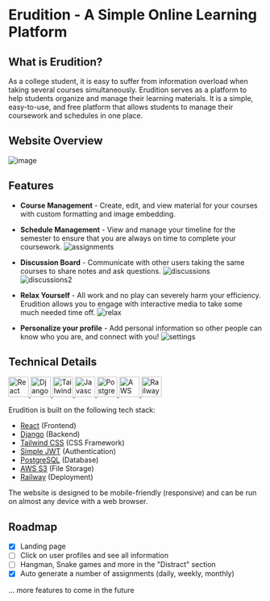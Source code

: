 # Erudition - A Simple Online Learning Platform

## What is Erudition?

As a college student, it is easy to suffer from information overload when taking several courses simultaneously. Erudition serves as a platform to help students organize and manage their learning materials. It is a simple, easy-to-use, and free platform that allows students to manage their coursework and schedules in one place.

## Website Overview

![image](https://user-images.githubusercontent.com/31612100/217661068-fd56e612-4006-421c-8a9b-2facd766a69a.png)

## Features

- **Course Management** - Create, edit, and view material for your courses with custom formatting and image embedding.

- **Schedule Management** - View and manage your timeline for the semester to ensure that you are always on time to complete your coursework.
![assignments](https://user-images.githubusercontent.com/31612100/217936967-7baffdc5-73c2-4c4d-adb1-3bbf84c01fa0.png)

- **Discussion Board** - Communicate with other users taking the same courses to share notes and ask questions.
![discussions](https://user-images.githubusercontent.com/31612100/217937445-f6d15a9a-6708-45ee-89fe-4cfe1d0cedc1.png)
![discussions2](https://user-images.githubusercontent.com/31612100/217939376-80f461d9-1a8a-4dcb-a11c-ffd847b64d22.png)

- **Relax Yourself** - All work and no play can severely harm your efficiency. Erudition allows you to engage with interactive media to take some much needed time off.
![relax](https://user-images.githubusercontent.com/31612100/217937762-feba94e0-f3db-4138-bfd9-46a887e1ba85.png)

- **Personalize your profile** - Add personal information so other people can know who you are, and connect with you!
![settings](https://user-images.githubusercontent.com/31612100/217937987-57042957-58a6-4c13-a8a8-b7a1dc161a7e.png)

## Technical Details

<p align="left">
    <a href="https://reactjs.org/" target="_blank" rel="noreferrer"> <img src="https://user-images.githubusercontent.com/25181517/183897015-94a058a6-b86e-4e42-a37f-bf92061753e5.png" alt="React" width="40" height="40"/> </a>
    <a href="https://www.python.org/" target="_blank" rel="noreferrer"> <img src="https://user-images.githubusercontent.com/25181517/183423507-c056a6f9-1ba8-4312-a350-19bcbc5a8697.png" alt="Django" width="40" height="40"/> </a>
    <a href="https://tailwindcss.com/" target="_blank" rel="noreferrer"> <img src="https://user-images.githubusercontent.com/25181517/202896760-337261ed-ee92-4979-84c4-d4b829c7355d.png" alt="Tailwind" width="40" height="40"/> </a>
    <a href="https://www.javascript.com/" target="_blank" rel="noreferrer"> <img src="https://user-images.githubusercontent.com/25181517/117447155-6a868a00-af3d-11eb-9cfe-245df15c9f3f.png" alt="Javascript" width="40" height="40"/> </a>
    <a href="https://www.postgresql.org/" target="_blank" rel="noreferrer"> <img src="https://user-images.githubusercontent.com/25181517/117208740-bfb78400-adf5-11eb-97bb-09072b6bedfc.png" alt="PostgreSQL" width="40" height="40"/> </a>
    <a href="https://aws.amazon.com/" target="_blank" rel="noreferrer"> <img src="https://user-images.githubusercontent.com/25181517/183896132-54262f2e-6d98-41e3-8888-e40ab5a17326.png" alt="AWS" width="40" height="40"/> </a>
    <a href="https://railway.app/" target="_blank" rel="noreferrer"> <img src="https://railway.app/brand/logo-light.png" alt="Railway" width="40" height="40"/> </a>
</p>

Erudition is built on the following tech stack:

- [React](https://reactjs.org/) (Frontend)
- [Django](https://www.djangoproject.com/) (Backend)
- [Tailwind CSS](https://tailwindcss.com/) (CSS Framework)
- [Simple JWT](https://django-rest-framework-simplejwt.readthedocs.io/en/latest/) (Authentication)
- [PostgreSQL](https://www.postgresql.org/) (Database)
- [AWS S3](https://aws.amazon.com/s3/) (File Storage)
- [Railway](https://railway.app/) (Deployment)

The website is designed to be mobile-friendly (responsive) and can be run on almost any device with a web browser.

## Roadmap
- [x] Landing page
- [ ] Click on user profiles and see all information
- [ ] Hangman, Snake games and more in the "Distract" section
- [x] Auto generate a number of assignments (daily, weekly, monthly)

... more features to come in the future
